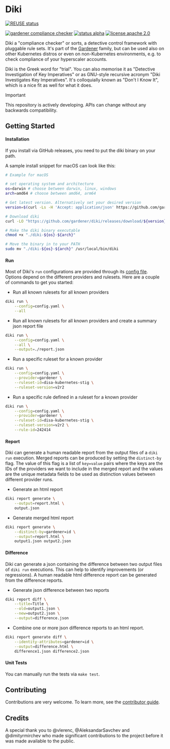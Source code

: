 # Diki
[![REUSE status](https://api.reuse.software/badge/github.com/gardener/diki)](https://api.reuse.software/info/github.com/gardener/diki)

[![gardener compliance checker](https://badgen.net/badge/gardener/compliance-checker/009f76)](https://github.com/gardener)
[![status alpha](https://badgen.net/badge/status/alpha/d8624d)](https://badgen.net/badge/status/alpha/d8624d)
[![license apache 2.0](https://badgen.net/badge/license/apache-2.0/8ab803)](https://opensource.org/licenses/Apache-2.0)


Diki a "compliance checker" or sorts, a detective control framework with pluggable rule sets.
It's part of the [Gardener](https://github.com/gardener) family, but can be used also on other Kubernetes distros or even on non-Kubernetes environments, e.g. to check compliance of your hyperscaler accounts.

Diki is the Greek word for "trial".
You can also memorise it as "Detective Investigation of Key Imperatives" or as GNU-style recursive acronym "Diki Investigates Key Imperatives".
It's colloquially known as "Don't I Know It", which is a nice fit as well for what it does.

> [!IMPORTANT]
> This repository is actively developing.
> APIs can change without any backwards compatibility.

## Getting Started

#### Installation

If you install via GitHub releases, you need to put the diki binary on your path.

A sample install snippet for macOS can look like this:
```bash
# Example for macOS

# set operating system and architecture
os=darwin # choose between darwin, linux, windows
arch=amd64 # choose between amd64, arm64

# Get latest version. Alternatively set your desired version
version=$(curl -Ls -H 'Accept: application/json' https://github.com/gardener/diki/releases/latest | jq -r '.tag_name')

# Download diki
curl -LO "https://github.com/gardener/diki/releases/download/${version}/diki-${os}-${arch}"

# Make the diki binary executable
chmod +x "./diki-${os}-${arch}"

# Move the binary in to your PATH
sudo mv "./diki-${os}-${arch}" /usr/local/bin/diki
```

#### Run

Most of Diki's `run` configurations are provided through its [config file](./example/config/).
Options depend on the different providers and rulesets.
Here are a couple of commands to get you started:

- Run all known rulesets for all known providers
```bash
diki run \
    --config=config.yaml \
    --all
```

- Run all known rulesets for all known providers and create a summary json report file
```bash
diki run \
    --config=config.yaml \
    --all \
    --output=./report.json
```

- Run a specific ruleset for a known provider
```bash
diki run \
    --config=config.yaml \
    --provider=gardener \
    --ruleset-id=disa-kubernetes-stig \
    --ruleset-version=v2r2
```

- Run a specific rule defined in a ruleset for a known provider
```bash
diki run \
    --config=config.yaml \
    --provider=gardener \
    --ruleset-id=disa-kubernetes-stig \
    --ruleset-version=v2r2 \
    --rule-id=242414
```

#### Report

Diki can generate a human readable report from the output files of a `diki run` execution.
Merged reports can be produced by setting the `distinct-by` flag.
The value of this flag is a list of `key=value` pairs where the keys are the IDs of the providers we want to include in the merged report and the values are the unique metadata fields to be used as distinction values between different provider runs.

- Generate an html report
```bash
diki report generate \
    --output=report.html \
    output.json
```

- Generate merged html report
```bash
diki report generate \
    --distinct-by=gardener=id \
    --output=report.html \
    output1.json output2.json
```

#### Difference

Diki can generate a json containing the difference between two output files of `diki run` executions.
This can help to identify improvements (or regressions).
A human readable html difference report can be generated from the difference reports.

- Generate json difference between two reports
```bash
diki report diff \
    --title=Title \
    --old=output1.json \
    --new=output2.json \
    --output=difference.json
```

- Combine one or more json difference reports to an html report.
```bash
diki report generate diff \
    --identity-attributes=gardener=id \
    --output=difference.html \
    difference1.json difference2.json
```

#### Unit Tests

You can manually run the tests via `make test`.

## Contributing

Contributions are very welcome. To learn more, see the [contributor guide](https://gardener.cloud/docs/contribute).

## Credits

A special thank you to @vlerenc, @AleksandarSavchev and @dimityrmirchev who made significant contributions to the project before it was made available to the public.
